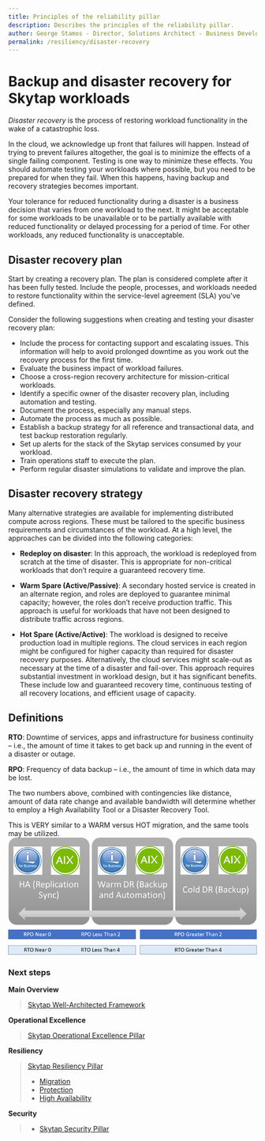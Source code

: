 ```yaml
---
title: Principles of the reliability pillar
description: Describes the principles of the reliability pillar.
author: George Stamos - Director, Solutions Architect - Business Development
permalink: /resiliency/disaster-recovery
---
```


# Backup and disaster recovery for Skytap workloads

*Disaster recovery* is the process of restoring workload functionality in the wake of a catastrophic loss.

In the cloud, we acknowledge up front that failures will happen. Instead of trying to prevent failures altogether, the goal is to minimize the effects of a single failing component. Testing is one way to minimize these effects. You should automate testing your workloads where possible, but you need to be prepared for when they fail. When this happens, having backup and recovery strategies becomes important.

Your tolerance for reduced functionality during a disaster is a business decision that varies from one workload to the next. It might be acceptable for some workloads to be unavailable or to be partially available with reduced functionality or delayed processing for a period of time. For other workloads, any reduced functionality is unacceptable. 

## Disaster recovery plan

Start by creating a recovery plan. The plan is considered complete after it has been fully tested. Include the people, processes, and workloads needed to restore functionality within the service-level agreement (SLA) you've defined.

Consider the following suggestions when creating and testing your disaster recovery plan:

- Include the process for contacting support and escalating issues. This information will help to avoid prolonged downtime as you work out the recovery process for the first time.
- Evaluate the business impact of workload failures.
- Choose a cross-region recovery architecture for mission-critical workloads.
- Identify a specific owner of the disaster recovery plan, including automation and testing.
- Document the process, especially any manual steps.
- Automate the process as much as possible.
- Establish a backup strategy for all reference and transactional data, and test backup restoration regularly.
- Set up alerts for the stack of the Skytap services consumed by your workload.
- Train operations staff to execute the plan.
- Perform regular disaster simulations to validate and improve the plan.

## Disaster recovery strategy

Many alternative strategies are available for implementing distributed compute across regions. These must be tailored to the specific business requirements and circumstances of the workload. At a high level, the approaches can be divided into the following categories:

- **Redeploy on disaster**: In this approach, the workload is redeployed from scratch at the time of disaster. This is appropriate for non-critical workloads that don’t require a guaranteed recovery time.

- **Warm Spare (Active/Passive)**: A secondary hosted service is created in an alternate region, and roles are deployed to guarantee minimal capacity; however, the roles don’t receive production traffic. This approach is useful for workloads that have not been designed to distribute traffic across regions.

- **Hot Spare (Active/Active)**: The workload is designed to receive production load in multiple regions. The cloud services in each region might be configured for higher capacity than required for disaster recovery purposes. Alternatively, the cloud services might scale-out as necessary at the time of a disaster and fail-over. This approach requires substantial investment in workload design, but it has significant benefits. These include low and guaranteed recovery time, continuous testing of all recovery locations, and efficient usage of capacity.

## Definitions

**RTO**: Downtime of services, apps and infrastructure for business continuity – i.e., the amount of time it takes to get back up and running in the event of a disaster or outage.

**RPO**: Frequency of data backup – i.e., the amount of time in which data may be lost.

The two numbers above, combined with contingencies like distance, amount of data rate change and available bandwidth will determine whether to employ a High Availability Tool or a Disaster Recovery Tool.

This is VERY similar to a WARM versus HOT migration, and the same tools may be utilized.
<img src="https://raw.githubusercontent.com/skytap/well-architected-framework/master/resiliency/media/backuptypes.png" width="800">

### Next steps

**Main Overview**
> [Skytap Well-Architected Framework](../README.md)

**Operational Excellence**
>[Skytap Operational Excellence Pillar](../operations/README.md)

**Resiliency**
>[Skytap Resiliency Pillar](./README.md)
>* [Migration](./migrations.md)
>* [Protection](./backups.md)
>* [High Availability](./ibmihadr.md)

**Security**
> * [Skytap Security Pillar](../security/README.md)

